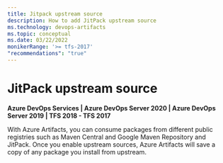 ```yaml
---
title: Jitpack upstream source
description: How to add JitPack upstream source
ms.technology: devops-artifacts
ms.topic: conceptual
ms.date: 03/22/2022
monikerRange: '>= tfs-2017'
"recommendations": "true"
---
```


# JitPack upstream source

**Azure DevOps Services | Azure DevOps Server 2020 | Azure DevOps Server 2019 | TFS 2018 - TFS 2017**

With Azure Artifacts, you can consume packages from different public registries such as Maven Central and Google Maven Repository and JitPack. Once you enable upstream sources, Azure Artifacts will save a copy of any package you install from upstream.